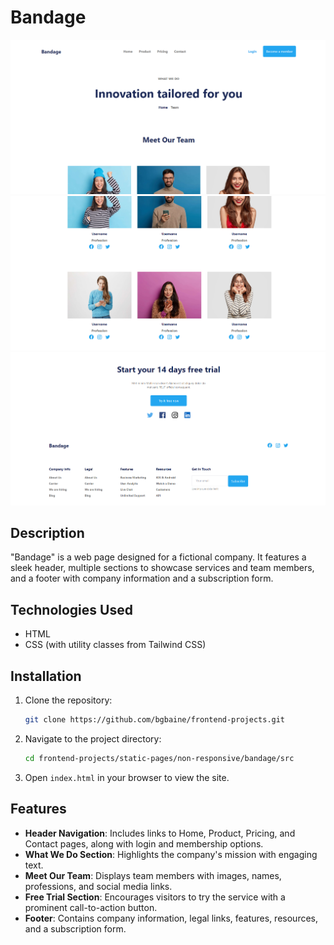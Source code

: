 # Bandage
<div>
    <img src="../../../media/bandage1.PNG">
</div>
<div>
    <img src="../../../media/bandage2.PNG">
</div>
<div>
    <img src="../../../media/bandage3.PNG">
</div>

## Description

"Bandage" is a web page designed for a fictional company. It features a sleek header, multiple sections to showcase services and team members, and a footer with company information and a subscription form.

## Technologies Used

- HTML
- CSS (with utility classes from Tailwind CSS)

## Installation

1. Clone the repository:
   ```bash
   git clone https://github.com/bgbaine/frontend-projects.git
   ```

2. Navigate to the project directory:
   ```bash
   cd frontend-projects/static-pages/non-responsive/bandage/src
   ```

3. Open `index.html` in your browser to view the site.

## Features

- **Header Navigation**: Includes links to Home, Product, Pricing, and Contact pages, along with login and membership options.
- **What We Do Section**: Highlights the company's mission with engaging text.
- **Meet Our Team**: Displays team members with images, names, professions, and social media links.
- **Free Trial Section**: Encourages visitors to try the service with a prominent call-to-action button.
- **Footer**: Contains company information, legal links, features, resources, and a subscription form.